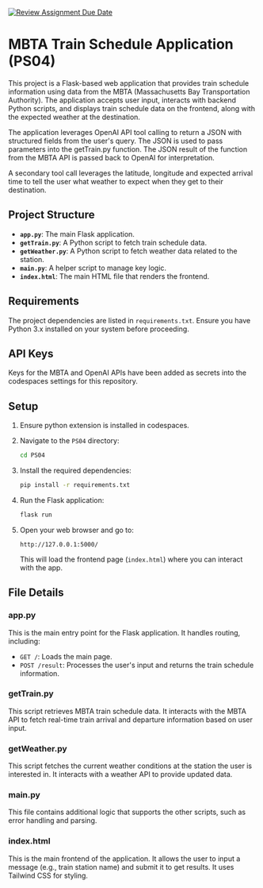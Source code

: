 [![Review Assignment Due Date](https://classroom.github.com/assets/deadline-readme-button-22041afd0340ce965d47ae6ef1cefeee28c7c493a6346c4f15d667ab976d596c.svg)](https://classroom.github.com/a/9wDnMTRl)

# MBTA Train Schedule Application (PS04)

This project is a Flask-based web application that provides train schedule information using data from the MBTA (Massachusetts Bay Transportation Authority). The application accepts user input, interacts with backend Python scripts, and displays train schedule data on the frontend, along with the expected weather at the destination. 

The application leverages OpenAI API tool calling to return a JSON with structured fields from the user's query. The JSON is used to pass parameters into the getTrain.py function. The JSON result of the function from the MBTA API is passed back to OpenAI for interpretation. 

A secondary tool call leverages the latitude, longitude and expected arrival time to tell the user what weather to expect when they get to their destination.

## Project Structure

- **`app.py`**: The main Flask application.
- **`getTrain.py`**: A Python script to fetch train schedule data.
- **`getWeather.py`**: A Python script to fetch weather data related to the station.
- **`main.py`**: A helper script to manage key logic.
- **`index.html`**: The main HTML file that renders the frontend.

## Requirements

The project dependencies are listed in `requirements.txt`. Ensure you have Python 3.x installed on your system before proceeding.

## API Keys

Keys for the MBTA and OpenAI APIs have been added as secrets into the codespaces settings for this repository.

## Setup

1. Ensure python extension is installed in codespaces.

2. Navigate to the `PS04` directory:

   ```bash
   cd PS04
   ```

3. Install the required dependencies:

   ```bash
   pip install -r requirements.txt
   ```

4. Run the Flask application:

   ```bash
   flask run
   ```

5. Open your web browser and go to:

   ```
   http://127.0.0.1:5000/
   ```

   This will load the frontend page (`index.html`) where you can interact with the app.

## File Details

### app.py

This is the main entry point for the Flask application. It handles routing, including:

- `GET /`: Loads the main page.
- `POST /result`: Processes the user's input and returns the train schedule information.

### getTrain.py

This script retrieves MBTA train schedule data. It interacts with the MBTA API to fetch real-time train arrival and departure information based on user input.

### getWeather.py

This script fetches the current weather conditions at the station the user is interested in. It interacts with a weather API to provide updated data.

### main.py

This file contains additional logic that supports the other scripts, such as error handling and parsing.

### index.html

This is the main frontend of the application. It allows the user to input a message (e.g., train station name) and submit it to get results. It uses Tailwind CSS for styling.

